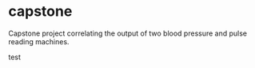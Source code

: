 # capstone
Capstone project correlating the output of two blood pressure and pulse reading machines.

test